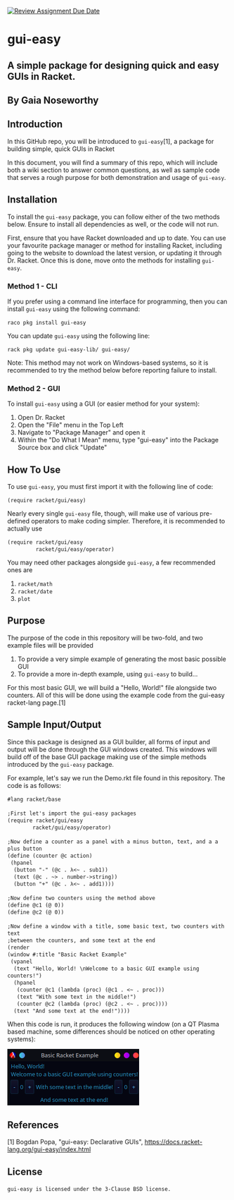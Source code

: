 [![Review Assignment Due Date](https://classroom.github.com/assets/deadline-readme-button-24ddc0f5d75046c5622901739e7c5dd533143b0c8e959d652212380cedb1ea36.svg)](https://classroom.github.com/a/kCrKdl4V)
 # gui-easy
 ## A simple package for designing quick and easy GUIs in Racket.
 ## By Gaia Noseworthy

 ## Introduction
 In this GitHub repo, you will be introduced to `gui-easy`[1], a package for building simple, quick GUIs in Racket

 In this document, you will find a summary of this repo, which will include both a wiki section to answer common questions, as well as sample code that serves a rough purpose for both demonstration and usage of `gui-easy`.

 ## Installation
 To install the `gui-easy` package, you can follow either of the two methods below. Ensure to install all dependencies as well, or the code will not run.

 First, ensure that you have Racket downloaded and up to date. You can use your favourite package manager or method for installing Racket, including going to the website to download the latest version, or updating it through Dr. Racket. Once this is done, move onto the methods for installing `gui-easy`.

 ### Method 1 - CLI
 If you prefer using a command line interface for programming, then you can install `gui-easy` using the following command:
 ```Racket
 raco pkg install gui-easy
 ```

 You can update `gui-easy` using the following line:
 ```Racket
 rack pkg update gui-easy-lib/ gui-easy/
 ```

 Note: This method may not work on Windows-based systems, so it is recommended to try the method below before reporting failure to install.

 ### Method 2 - GUI
 To install `gui-easy` using a GUI (or easier method for your system):
 1. Open Dr. Racket
 2. Open the "File" menu in the Top Left
 3. Navigate to "Package Manager" and open it
 4. Within the "Do What I Mean" menu, type "gui-easy" into the Package Source box and click "Update"

 ## How To Use
 To use `gui-easy`, you must first import it with the following line of code:
 ```Racket
 (require racket/gui/easy)
 ```

 Nearly every single `gui-easy` file, though, will make use of various pre-defined operators to make coding simpler. Therefore, it is recommended to actually use
 ```Racket
 (require racket/gui/easy
          racket/gui/easy/operator)
 ```

 You may need other packages alongside `gui-easy`, a few recommended ones are
 1. `racket/math`
 2. `racket/date`
 3. `plot`

 ## Purpose
 The purpose of the code in this repository will be two-fold, and two example files will be provided
 1. To provide a very simple example of generating the most basic possible GUI
 2. To provide a more in-depth example, using `gui-easy` to build...

 For this most basic GUI, we will build a "Hello, World!" file alongside two counters. All of this will be done using the example code from the gui-easy racket-lang page.[1]

 ## Sample Input/Output
 Since this package is designed as a GUI builder, all forms of input and output will be done through the GUI windows created. This windows will build off of the base GUI package making use of the simple methods introduced by the `gui-easy` package.

 For example, let's say we run the Demo.rkt file found in this repository. The code is as follows:
 ```Racket
 #lang racket/base

;First let's import the gui-easy packages
(require racket/gui/easy
         racket/gui/easy/operator)

;Now define a counter as a panel with a minus button, text, and a a plus button
(define (counter @c action)
  (hpanel
   (button "-" (@c . λ<~ . sub1))
   (text (@c . ~> . number->string))
   (button "+" (@c . λ<~ . add1))))

;Now define two counters using the method above
(define @c1 (@ 0))
(define @c2 (@ 0))

;Now define a window with a title, some basic text, two counters with text
;between the counters, and some text at the end
(render
 (window #:title "Basic Racket Example"
  (vpanel
   (text "Hello, World! \nWelcome to a basic GUI example using counters!")
   (hpanel
    (counter @c1 (lambda (proc) (@c1 . <~ . proc)))
    (text "With some text in the middle!")
    (counter @c2 (lambda (proc) (@c2 . <~ . proc))))
   (text "And some text at the end!"))))
 ```

 When this code is run, it produces the following window (on a QT Plasma based machine, some differences should be noticed on other operating systems):

 ![Demo Image](Demo.png)


 ## References
 [1] Bogdan Popa, "gui-easy: Declarative GUIs", https://docs.racket-lang.org/gui-easy/index.html

 ## License
 ```gui-easy is licensed under the 3-Clause BSD license.```
